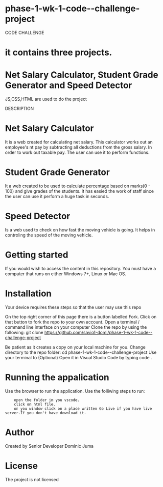 # phase-1-wk-1-code--challenge-project
CODE CHALLENGE
# it contains three projects.
# Net Salary Calculator, Student Grade Generator and Speed Detector
JS,CSS,HTML are used to do the project

DESCRIPTION
# Net Salary Calculator 
It is a web created for calculating net salary. This calculator works out an employee's nt pay by subtracting all deductions from the gross salary. In order to work out taxable pay. The user can use it to perform functions.

# Student Grade Generator
It a web created to be used to calculate percentage based on marks(0 - 100) and give grades of the students. It has easied the work of staff since the user can use it perform a huge task in seconds.

# Speed Detector
Is a web used to check on how fast the moving vehicle is going. It helps in controling the 
speed of the moving vehicle.

# Getting started
If you would wish to access the content in this repository. You must have a computer that runs on either Windows 7+, Linux or Mac OS.

# Installation
Your device requires these steps so that the user may use this repo

On the top right corner of this page there is a button labelled Fork.
Click on that button to fork the repo to your own account.
Open a terminal / command line interface on your computer
Clone the repo by using the following:
    git clone  https://github.com/savio1-domi/phase-1-wk-1-code--challenge-project

Be patient as it creates a copy on your local machine for you.
Change directory to the repo folder:
    cd phase-1-wk-1-code--challenge-project
Use your terminal to (Optional) Open it in Visual Studio Code by typing 
    code . 

# Running the appalication
Use the browser to run the application. Use the folliwing steps to run:

        open the folder in you vscode.
        click on html file.
        on you window click on a place written Go Live if you have live server.If you don't have download it.  


# Author
Created by
Senior Developer Dominic Juma

# License 
The project is not licensed 
